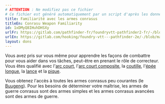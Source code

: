 ```yaml
---
# ATTENTION : Ne modifiez pas ce fichier
# Ce fichier est généré automatiquement par un script d'après les données du module Foundry VTT officiel et de sa traduction
title: Familiarité avec les armes conrasus
titleEn: Conrasu Weapon Familiarity
id: 1xDMyQ8IHuhDHSXy
urlFr: https://gitlab.com/pathfinder-fr/foundryvtt-pathfinder2-fr/-/blob/master/data/feats/1xDMyQ8IHuhDHSXy.htm
urlEn: https://gitlab.com/hooking/foundry-vtt---pathfinder-2e/-/blob/master/packs/data/feats.db/conrasu-weapon-familiarity.json
layout: dons
---
```

Vous avez pris sur vous même pour apprendre les façons de combattre pour vous aider dans vos tâches, peut-être en prenant le rôle de correcteur. Vous êtes qualifié avec l'[arc court](../équipements/arc-court.html), l'[arc court composite](../équipements/arc-court-composite.html), la [coutille](../équipements/coutille.html), l'[épée longue](../équipements/épée-longue.html), la [lance](../équipements/lance.html) et la [pique](../équipements/pique.html).

Vous obtenez l'accès à toutes les armes conrasus peu courantes (le [Buugeng](../équipements/buugeng.html)). Pour les besoins de déterminer votre maîtrise, les armes de guerre conrasus sont des armes simples et les armes conrasus avancées sont des armes de guerre.
